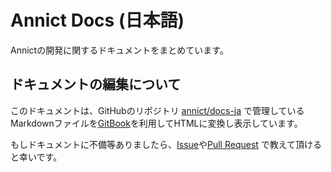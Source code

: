 # Annict Docs (日本語)

Annictの開発に関するドキュメントをまとめています。


## ドキュメントの編集について

このドキュメントは、GitHubのリポジトリ [annict/docs-ja](https://github.com/annict/docs-ja) で管理しているMarkdownファイルを[GitBook](https://www.gitbook.com)を利用してHTMLに変換し表示しています。

もしドキュメントに不備等ありましたら、[Issue](https://github.com/annict/docs-ja/issues)や[Pull Request](https://github.com/annict/docs-ja/pulls) で教えて頂けると幸いです。
